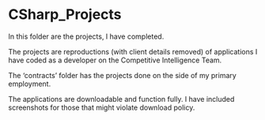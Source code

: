 # CSharp_Projects

In this folder are the projects, I have completed.

The projects are reproductions (with client details removed) of applications I have coded as a developer on the Competitive Intelligence Team.  

The ‘contracts’ folder has the projects done on the side of my primary employment.

The applications are downloadable and function fully.  I have included screenshots for those that might violate download policy.
